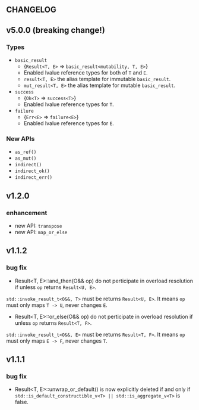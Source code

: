
CHANGELOG
---------

## v5.0.0 (breaking change!)

### Types

- `basic_result`
  - {`Result<T, E>` => `basic_result<mutability, T, E>`}
  - Enabled lvalue reference types for both of `T` and `E`.
  - `result<T, E>` the alias template for immutable `basic_result`.
  - `mut_result<T, E>` the alias template for mutable `basic_result`.
- `success`
  - {`Ok<T>` => `success<T>`}
  - Enabled lvalue reference types for `T`.
- `failure`
  - {`Err<E>` => `failure<E>`}
  - Enabled lvalue reference types for `E`.

### New APIs

- `as_ref()`
- `as_mut()`
- `indirect()`
- `indirect_ok()`
- `indirect_err()`

## v1.2.0

### enhancement

- new API: `transpose`
- new API: `map_or_else`

## v1.1.2

### bug fix

- Result<T, E>::and_then(O&& op) do not perticipate in overload resolution if unless `op` returns `Result<U, E>`.

`std::invoke_result_t<O&&, T>` must be returns `Result<U, E>`.
It means `op` must only maps `T -> U`, never changes `E`.

- Result<T, E>::or_else(O&& op) do not perticipate in overload resolution if unless `op` returns `Result<T, F>`.

`std::invoke_result_t<O&&, E>` must be returns `Result<T, F>`.
It means `op` must only maps `E -> F`, never changes `T`.

## v1.1.1

### bug fix

- Result<T, E>::unwrap_or_default() is now explicitly deleted if and only if `std::is_default_constructible_v<T> || std::is_aggregate_v<T>` is false.
